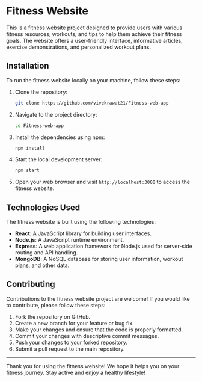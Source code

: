 # Fitness Website

This is a fitness website project designed to provide users with various fitness resources, workouts, and tips to help them achieve their fitness goals. The website offers a user-friendly interface, informative articles, exercise demonstrations, and personalized workout plans.

## Installation

To run the fitness website locally on your machine, follow these steps:

1. Clone the repository:

   ```bash
   git clone https://github.com/vivekrawat21/Fitness-web-app
   ```

2. Navigate to the project directory:

   ```bash
   cd Fitness-web-app
   ```

3. Install the dependencies using npm:

   ```bash
   npm install
   ```

4. Start the local development server:

   ```bash
   npm start
   ```

6. Open your web browser and visit `http://localhost:3000` to access the fitness website.

## Technologies Used

The fitness website is built using the following technologies:

- **React**: A JavaScript library for building user interfaces.
- **Node.js**: A JavaScript runtime environment.
- **Express**: A web application framework for Node.js used for server-side routing and API handling.
- **MongoDB**: A NoSQL database for storing user information, workout plans, and other data.

## Contributing

Contributions to the fitness website project are welcome! If you would like to contribute, please follow these steps:

1. Fork the repository on GitHub.
2. Create a new branch for your feature or bug fix.
3. Make your changes and ensure that the code is properly formatted.
4. Commit your changes with descriptive commit messages.
5. Push your changes to your forked repository.
6. Submit a pull request to the main repository.

---

Thank you for using the fitness website! We hope it helps you on your fitness journey. Stay active and enjoy a healthy lifestyle!